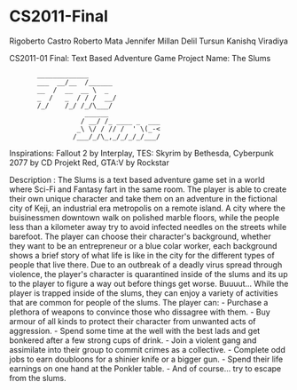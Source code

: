 # CS2011-Final

Rigoberto Castro
Roberto Mata
Jennifer Millan
Delil Tursun
Kanishq Viradiya

CS2011-01 Final: Text Based Adventure Game
Project Name: The Slums

           _____________
           ___  __/__  /______
           __  /  __  __ \  _
           _  /   _  / / /  __/
           /_/    /_/ /_/\___/
                       ______             
                      / __/ /_ ____ _  ___
                     _\ \/ / // /  ' \(_-<
                    /___/_/\_,_/_/_/_/___/

Inspirations: Fallout 2 by Interplay, TES: Skyrim by Bethesda, Cyberpunk 2077 by CD Projekt Red, GTA:V by Rockstar
 
Description : The Slums is a text based adventure game set in a world where Sci-Fi and Fantasy fart in the same room.
               The player is able to create their own unique character and take them on an adventure in the fictional city of Keji,
               an industrial era metropolis on a remote island. A city where the buisinessmen downtown walk on polished marble floors,
               while the people less than a kilometer away try to avoid infected needles on the streets while barefoot.
               The player can choose their character's background, whether they want to be an entrepreneur or a blue colar worker,
               each background shows a brief story of what life is like in the city for the different types of people that live there.
               Due to an outbreak of a deadly virus spread through violence, the player's character is quarantined inside of the
               slums and its up to the player to figure a way out before things get worse. Buuuut... While the player is trapped
               inside of the slums, they can enjoy a variety of activities that are common for people of the slums.
               The player can:
               - Purchase a plethora of weapons to convince those who dissagree with them.
               - Buy armour of all kinds to protect their character from unwanted acts of aggression.
               - Spend some time at the well with the best lads and get bonkered after a few strong cups of drink.
               - Join a violent gang and assimilate into their group to commit crimes as a collective.
               - Complete odd jobs to earn doubloons for a shinier knife or a bigger gun.
               - Spend their life earnings on one hand at the Ponkler table.
               - And of course... try to escape from the slums.
